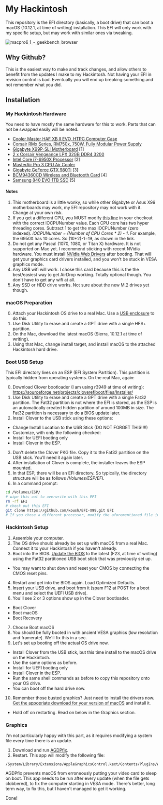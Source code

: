 # My Hackintosh

This repository is the EFI directory (basically, a boot drive) that can boot a macOS (10.12.1, at time of writing) installation. This EFI will only work with my specific setup, but may work with similar ones via tweaking.

![macpro6_1_-_geekbench_browser](https://cloud.githubusercontent.com/assets/73924/20958327/f1370bc8-bc09-11e6-823b-833d1da15cbd.png)

## Why Github?

This is the easiest way to make and track changes, and allow others to benefit from the updates I make to my Hackintosh. Not having your EFI in revision control is bad. Eventually you will end up breaking something and not remember what you did.

## Installation

### My Hackintosh Hardware

You need to have mostly the same hardware for this to work. Parts that can not be swapped easily will be noted.

* [Cooler Master HAF XB II EVO, HTPC Computer Case](http://amzn.to/2h4oiqI)
* [Corsair RMx Series, RM750x, 750W, Fully Modular Power Supply](http://amzn.to/2g8zbe4)
* [Gigabyte X99P-SLI Motherboard](http://amzn.to/2g8vxAR) [1]
* [2 x Corsair Vengeance LPX 32GB DDR4 3200](http://amzn.to/2h4l729)
* [Intel Core i7-6950X Processor](http://amzn.to/2gBbozC) [2]
* [MasterAir Pro 3 CPU Air Cooler](http://amzn.to/2h4pL0k)
* [Gigabyte GeForce GTX 980Ti](http://amzn.to/2h1rDXd) [3]
* [BCM94360CD Wireless and Bluetooth Card](http://amzn.to/2g8AQ3m) [4]
* [Samsung 840 EVO 1TB SSD](http://amzn.to/2g9lczB) [5]

#### Notes
1. This motherboard is a little wonky, so while other Gigabyte or Asus X99 motherboards may work, my EFI repository may not work with it. Change at your own risk.
2. If you get a different CPU, you MUST modify [this line](https://github.com/koush/EFI-X99/blob/master/CLOVER/kexts/Other/VoodooTSCSync.kext/Contents/Info.plist#L54) in your checkout with the correct IOCPUNumber value. Each CPU core has two hyper threading cores. Subtract 1 to get the max IOCPUNumber (zero indexed). _IOCPUNumber = (Number of CPU Cores * 2) - 1_. For example, the 6950X has 10 cores. So (10*2)-1=19, as shown in the link.
3. Do not get any Pascal (1070, 1080, or Titan X) hardware. It is not supported on Mac yet. I recommend sticking with recent NVidia hardware. You must install [NVidia Web Drivers](http://www.insanelymac.com/forum/topic/306535-nvidia-web-driver-updates-for-el-capitan-update-10242016/) after booting. That will get your graphics card drivers installed, and you won't be stuck in VESA graphics mode.
4. Any USB wifi will work. I chose this card because this is the the best/easiest way to get AirDrop working. Totally optional though. You don't have to get any wifi at all.
5. Any SSD or HDD drive works. Not sure about the new M.2 drives yet though.

### macOS Preparation
0. Attach your Hackintosh OS drive to a real Mac. Use a [USB enclosure](http://amzn.to/2h4wuY0) to do this.
1. Use Disk Utility to erase and create a GPT drive with a single HFS+ partition.
2. On the Mac, download the latest macOS (Sierra, 10.12.1 at time of writing).
3. Using that Mac, change install target, and install macOS to the attached Hackintosh hard drive.

### Boot USB Setup

This EFI directory lives on an ESP (EFI System Partition). This partition is typically hidden from operating systems. On the real Mac, again:

0. Download Clover bootloader (I am using r3949 at time of writing): https://sourceforge.net/projects/cloverefiboot/files/Installer/
1. Use Disk Utility to erase and create a GPT drive with a single Fat32 partition. The Fat32 partition is not where the EFI is stored, as the ESP is an automatically created hidden partition of around 100MB in size. The Fat32 partition is necessary to do a BIOS update later.
2. Install Clover to the USB stick using these options:
 * Change Install Location to the USB Stick (DO NOT FORGET THIS!!!!)
 * Customize, with only the following checked:
  * Install for UEFI booting only
  * Install Clover in the ESP.
3. Don't delete the Clover PKG file. Copy it to the Fat32 partition on the USB stick. You'll need it again later.
4. After installation of Clover is complete, the installer leaves the ESP mounted.
5. In that ESP, there will be an EFI directory. So typically, the directory structure will be as follows _/Volumes/ESP/EFI_.
6. In a command prompt:
```sh
cd /Volumes/ESP/
# wipe this out to overwrite with this EFI
rm -rf EFI
# check out this EFI
git clone https://github.com/koush/EFI-X99.git EFI
# If you chose a different processor, modify the aforementioned file in VoodooTSCSync.kext.
```

### Hackintosh Setup

1. Assemble your computer.
2. The OS drive should already be set up with macOS from a real Mac. Connect it to your Hackintosh if you haven't already.
3. Boot into the BIOS. [Update the BIOS](http://www.gigabyte.com/products/product-page.aspx?pid=5658#bios) to the latest (F23, at time of writing) using the Fat32 partitioned USB boot stick that was previously set up.
  * You may want to shut down and reset your CMOS by connecting the CMOS reset pins.
4. Restart and get into the BIOS again. Load Optimized Defaults.
5. Insert your USB drive, and boot from it (spam F12 at POST for a boot menu and select the UEFI USB drive).
6. You'll see 2 or 3 options show up in the Clover bootloader.
 * Boot Clover
 * Boot macOS
 * Boot Recovery
7. Choose Boot macOS
8. You should be fully booted in with ancient VESA graphics (low resolution and framerate). We'll fix this in a sec.
9. Let's set up booting off the actual OS drive now.
 * Install Clover from the USB stick, but this time install to the macOS drive on the Hackintosh.
 * Use the same options as before.
  * Install for UEFI booting only
  * Install Clover in the ESP.
 * Run the same shell commands as before to copy this repository onto your OS drive.
 * You can boot off the hard drive now.
10. Remember those busted graphics? Just need to install the drivers now. [Get the appopriate download for your version of macOS](http://www.insanelymac.com/forum/topic/306535-nvidia-web-driver-updates-for-el-capitan-update-10242016/) and install it.
 * Hold off on restarting. Read on below in the Graphics section.

### Graphics
I'm not particularly happy with this part, as it requires modifying a system file every time there is an update.

1. Download and run [AGDPfix](http://www.insanelymac.com/forum/files/file/424-agdpfix/).
2. Restart.
This app will modify the following file:
```
/System/Library/Extensions/AppleGraphicsControl.kext/Contents/PlugIns/AppleGraphicsDevicePolicy.kext/Contents/Info.plist
```
AGDPfix prevents macOS from erroneously putting your video card to sleep on boot. This app needs to be run after every update (when the file gets clobbered), to fix the computer starting in VESA mode. There's better, long term way, to fix this, but I haven't managed to get it working.

Done!
